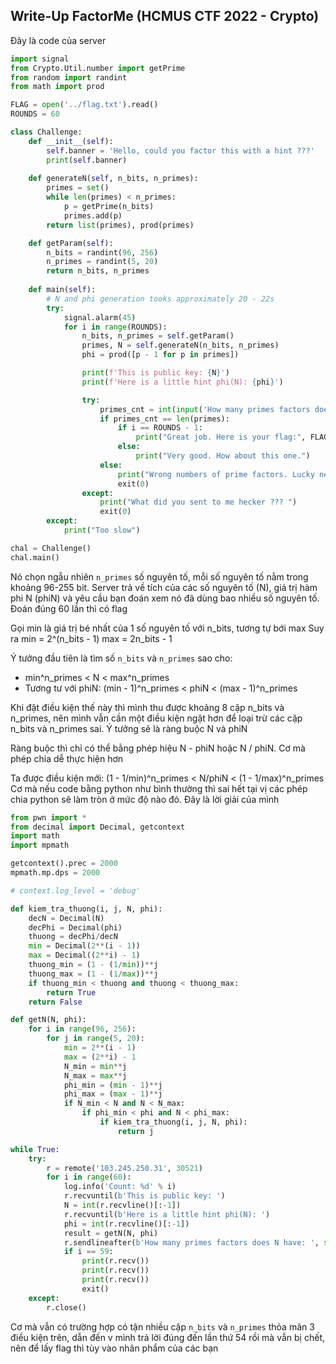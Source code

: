 ## Write-Up FactorMe (HCMUS CTF 2022 - Crypto)

Đây là code của server
```python
import signal
from Crypto.Util.number import getPrime
from random import randint
from math import prod

FLAG = open('../flag.txt').read()
ROUNDS = 60

class Challenge:
    def __init__(self):
        self.banner = 'Hello, could you factor this with a hint ???'
        print(self.banner)
        
    def generateN(self, n_bits, n_primes):
        primes = set()
        while len(primes) < n_primes:
            p = getPrime(n_bits)
            primes.add(p)
        return list(primes), prod(primes)

    def getParam(self):
        n_bits = randint(96, 256)
        n_primes = randint(5, 20)
        return n_bits, n_primes
    
    def main(self):
        # N and phi generation tooks approximately 20 - 22s 
        try:
            signal.alarm(45)
            for i in range(ROUNDS):
                n_bits, n_primes = self.getParam()
                primes, N = self.generateN(n_bits, n_primes)
                phi = prod([p - 1 for p in primes])

                print(f'This is public key: {N}')
                print(f'Here is a little hint phi(N): {phi}')

                try:
                    primes_cnt = int(input('How many primes factors does N have'))
                    if primes_cnt == len(primes):
                        if i == ROUNDS - 1:
                            print("Great job. Here is your flag:", FLAG)
                        else:
                            print("Very good. How about this one.")
                    else:
                        print("Wrong numbers of prime factors. Lucky next time")
                        exit(0)
                except:
                    print("What did you sent to me hecker ??? ")
                    exit(0)
        except:
            print("Too slow")

chal = Challenge()
chal.main()
```

Nó chọn ngẫu nhiên `n_primes` số nguyên tố, mỗi số nguyên tố nằm trong khoảng 96-255 bit.
Server trả về tích của các số nguyên tố (N), giá trị hàm phi N (phiN) và yêu cầu bạn đoán xem nó đã dùng bao nhiều số nguyên tố. Đoán đúng 60 lần thì có flag

Gọi min là giá trị bé nhất của 1 số nguyên tố với n_bits, tương tự bới max
Suy ra min = 2^(n_bits - 1)
       max = 2n_bits - 1
        
Ý tưởng đầu tiên là tìm số `n_bits` và `n_primes` sao cho:
+ min^n_primes < N < max^n_primes
+ Tương tư với phiN: (min - 1)^n_primes < phiN < (max - 1)^n_primes

Khi đặt điều kiện thế này thì mình thu được khoảng 8 cặp n_bits và n_primes, nên mình vẫn cần một điều kiện ngặt hơn để loại trừ các cặp n_bits và n_primes sai. Ý tưởng sẽ là ràng buộc N và phiN

Ràng buộc thì chỉ có thể bằng phép hiệu N - phiN hoặc N / phiN. Cơ mà phép chia dễ thực hiện hơn

Ta được điều kiện mới: (1 - 1/min)^n_primes < N/phiN < (1 - 1/max)^n_primes
Cơ mà nếu code bằng python như bình thường thì sai hết tại vị các phép chia python sẽ làm tròn ở mức độ nào đó. Đây là lời giải của mình

```python
from pwn import *
from decimal import Decimal, getcontext
import math
import mpmath

getcontext().prec = 2000
mpmath.mp.dps = 2000

# context.log_level = 'debug'

def kiem_tra_thuong(i, j, N, phi):
    decN = Decimal(N)
    decPhi = Decimal(phi)
    thuong = decPhi/decN
    min = Decimal(2**(i - 1))
    max = Decimal((2**i) - 1)
    thuong_min = (1 - (1/min))**j
    thuong_max = (1 - (1/max))**j
    if thuong_min < thuong and thuong < thuong_max:
        return True
    return False

def getN(N, phi):
    for i in range(96, 256):
        for j in range(5, 20):
            min = 2**(i - 1)
            max = (2**i) - 1
            N_min = min**j
            N_max = max**j
            phi_min = (min - 1)**j
            phi_max = (max - 1)**j
            if N_min < N and N < N_max:
                if phi_min < phi and N < phi_max:
                    if kiem_tra_thuong(i, j, N, phi):
                        return j

while True:
    try:
        r = remote('103.245.250.31', 30521)
        for i in range(60):
            log.info('Count: %d' % i)
            r.recvuntil(b'This is public key: ')
            N = int(r.recvline()[:-1])
            r.recvuntil(b'Here is a little hint phi(N): ')
            phi = int(r.recvline()[:-1])
            result = getN(N, phi)
            r.sendlineafter(b'How many primes factors does N have: ', str(result).encode())
            if i == 59:
                print(r.recv())
                print(r.recv())
                print(r.recv())
                exit()
    except:
        r.close()
```

Cơ mà vẫn có trường hợp có tận nhiều cặp `n_bits` và `n_primes` thỏa mãn 3 điều kiện trên, dẫn đến v mình trả lời đúng đến lần thứ 54 rồi mà vẫn bị chết, nên để lấy flag thì tùy vào nhân phẩm của các bạn
